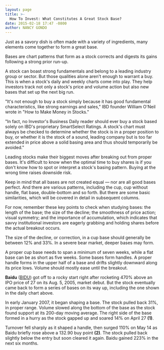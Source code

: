 ```yaml
---
layout: page
title: >-
  How To Invest: What Constitutes A Great Stock Base?
date: 2015-02-18 17:47 -0800
author: NANCY GONDO
---
```





Just as a savory dish is often made with a variety of ingredients, many elements come together to form a great base.

  

Bases are chart patterns that form as a stock corrects and digests its gains following a strong prior run-up.

  

A stock can boast strong fundamentals and belong to a leading industry group or sector. But those qualities alone aren't enough to warrant a buy. This is when a stock's daily and weekly charts come into play. They help investors track not only a stock's price and volume action but also new bases that set up the next big run.

  

"It's not enough to buy a stock simply because it has good fundamental characteristics, like strong earnings and sales," IBD founder William O'Neil wrote in "How to Make Money in Stocks."

  

"In fact, no Investor's Business Daily reader should ever buy a stock based solely on IBD's proprietary SmartSelect Ratings. A stock's chart must always be checked to determine whether the stock is in a proper position to buy, or whether it is the stock of a sound, leading company but is too far extended in price above a solid basing area and thus should temporarily be avoided."

  

Leading stocks make their biggest moves after breaking out from proper bases. It's difficult to know when the optimal time to buy shares is if you don't know how to spot or interpret a stock's basing pattern. Buying at the wrong time raises downside risk.

  

Keep in mind that all bases are not created equal — nor are all good bases perfect. And there are various patterns, including the cup, cup without handle, flat base, double-bottom and so forth. But there are some basic similarities, which will be covered in detail in subsequent columns.

  

For now, remember these key points to check when studying bases: the length of the base; the size of the decline; the smoothness of price action; visual symmetry; and the importance of accumulation, which indicates that savvy institutional investors are eagerly grabbing and holding shares before the actual breakout occurs.

  

The size of the decline, or correction, in a cup base should generally be between 12% and 33%. In a severe bear market, deeper bases may form.

  

A proper cup base needs to span a minimum of seven weeks, while a flat base can be as short as five weeks. Some bases form handles. A proper handle forms in the upper half of a base and drifts slightly downward along its price lows. Volume should mostly ease until the breakout.

  

**Baidu** ([BIDU](https://research.investors.com/quote.aspx?symbol=BIDU)) got off to a rocky start right after rocketing 470% above an IPO price of 27 on its Aug. 5, 2005, market debut. But the stock eventually came back to form a series of bases on its way up, including the one shown in the daily chart above.

  

In early January 2007, it began shaping a base. The stock pulled back 31%, in proper range. Volume slowed along the bottom of the base as the stock found support at its 200-day moving average. The right side of the base formed in a hurry as the stock gapped up and soared 14% on April 27 **(1)**.

  

Turnover fell sharply as it shaped a handle, then surged 110% on May 14 as Baidu briefly rose above a 132.90 buy point **(2)**. The stock pulled back slightly below the entry but soon cleared it again. Baidu gained 223% in the next six months.




